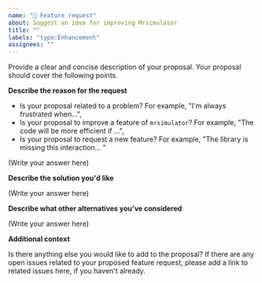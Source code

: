 ```yaml
---
name: "🚀 Feature request"
about: Suggest an idea for improving Mrsimulator
title: ""
labels: "type:Enhancement"
assignees: ""
---
```


Provide a clear and concise description of your proposal. Your proposal should cover the following points.

**Describe the reason for the request**

- Is your proposal related to a problem? For example, "I'm always frustrated when...",
- Is your proposal to improve a feature of `mrsimulator`? For example, "The code will be more efficient if ...",
- Is your proposal to request a new feature? For example, "The library is missing this interaction... " 

(Write your answer here)

**Describe the solution you'd like**

(Write your answer here)

**Describe what other alternatives you've considered**

(Write your answer here)

**Additional context**

Is there anything else you would like to add to the proposal?
If there are any open issues related to your proposed feature request, please add a link to
related issues here, if you haven't already.
